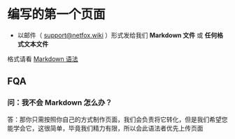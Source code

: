 # 编写的第一个页面

<InfoCom title="申请编辑权限" content="需要 Github 账户" button-text="填写表格" link="https://docs.qq.com/form/page/DUEJaclBuQ1N3SGtn"/>

- 以邮件（ <support@netfox.wiki> ）形式发给我们 **Markdown 文件** 或 **任何格式文本文件**

格式请看 [Markdown 语法](other/index.md)

## FQA

### 问：我不会 Markdown 怎么办？

答：那你只需按照你自己的方式制作页面，我们会负责将它转化，但是我们希望您能学会它，这很简单，毕竟我们精力有限，所以会此语法者优先上传页面